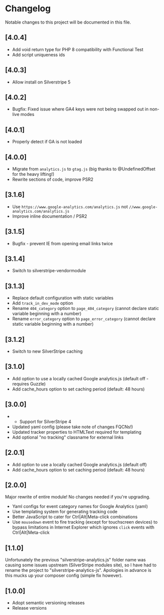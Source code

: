 # Changelog

Notable changes to this project will be documented in this file.

## [4.0.4]

- Add void return type for PHP 8 compatibility with Functional Test
- Add script uniqueness ids


## [4.0.3]

- Allow install on Silverstripe 5


## [4.0.2]

- Bugfix: Fixed issue where GA4 keys were not being swapped out in non-live modes


## [4.0.1]

- Properly detect if GA is not loaded


## [4.0.0]

- Migrate from `analytics.js` to `gtag.js` (big thanks to @UndefinedOffset for the heavy lifting!)
- Rewrite sections of code, improve PSR2


## [3.1.6]

- Use `https://www.google-analytics.com/analytics.js` not `//www.google-analytics.com/analytics.js`
- Improve inline documentation / PSR2


## [3.1.5]

- Bugfix - prevent IE from opening email links twice


## [3.1.4]

- Switch to silverstripe-vendormodule


## [3.1.3]

- Replace default configuration with static variables
- Add `track_in_dev_mode` option
- Rename `404_category` option to `page_404_category` (cannot declare static variable beginning with a number)
- Rename `error_category` option to `page_error_category` (cannot declare static variable beginning with a number)


## [3.1.2]

- Switch to new SilverStripe caching


## [3.1.0]

- Add option to use a locally cached Google analytics.js (default off - requires Guzzle)
- Add cache_hours option to set caching period (default: 48 hours)


## [3.0.0]

- - Support for SilverStripe 4
- Updated yaml config (please take note of changes FQCNs!)
- Updated tracker properties to HTMLText required for templating
- Add optional "no tracking" classname for external links


## [2.0.1]

- Add option to use a locally cached Google analytics.js (default off)
- Add cache_hours option to set caching period (default: 48 hours)


## [2.0.0]

Major rewrite of entire module! No changes needed if you're upgrading.

- Yaml configs for event category names for Google Analytics (yaml)
- Use templating system for generating tracking code
- Better JavaScript to cater for Ctrl|Alt|Meta-click combinations
- Use `mousedown` event to fire tracking (except for touchscreen devices) to bypass limitations in Internet Explorer which ignores `click` events with Ctrl|Alt|Meta-click


## [1.1.0]

Unfortunately the previous "silverstripe-analytics.js" folder name was causing some issues upstream (SilverStripe modules site), so I have had to rename the project to "silverstripe-analytics-js". Apologies in advance is this mucks up your composer config (simple fix however).


## [1.0.0]

- Adopt semantic versioning releases
- Release versions
